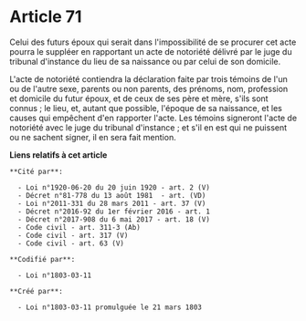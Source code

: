 # Article 71

Celui des futurs époux qui serait dans l'impossibilité de se procurer cet acte pourra le suppléer en rapportant un acte de
notoriété délivré par le juge du tribunal d'instance du lieu de sa naissance ou par celui de son domicile.

L'acte de notoriété contiendra la déclaration faite par trois témoins de l'un ou de l'autre sexe, parents ou non parents, des
prénoms, nom, profession et domicile du futur époux, et de ceux de ses père et mère, s'ils sont connus ; le lieu, et, autant
que possible, l'époque de sa naissance, et les causes qui empêchent d'en rapporter l'acte. Les témoins signeront l'acte de
notoriété avec le juge du tribunal d'instance ; et s'il en est qui ne puissent ou ne sachent signer, il en sera fait mention.

**Liens relatifs à cet article**

	**Cité par**:

	  - Loi n°1920-06-20 du 20 juin 1920 - art. 2 (V)
	  - Décret n°81-778 du 13 août 1981  - art. (VD)
	  - Loi n°2011-331 du 28 mars 2011 - art. 37 (V)
	  - Décret n°2016-92 du 1er février 2016 - art. 1
	  - Décret n°2017-908 du 6 mai 2017 - art. 18 (V)
	  - Code civil - art. 311-3 (Ab)
	  - Code civil - art. 317 (V)
	  - Code civil - art. 63 (V)

	**Codifié par**:

	  - Loi n°1803-03-11

	**Créé par**:

	  - Loi n°1803-03-11 promulguée le 21 mars 1803
